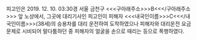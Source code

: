 피고인은 2019. 12. 10. 03:30경 서울 금천구 <<<구아래주소>>>B<<</구아래주소>>> 앞 노상에서, 그곳에 대리기사인 피고인이 피해자 <<<내국인이름>>>C<<</내국인이름>>>(38세)의 승용차를 대리 운전하여 도착하였으나 피해자와 대리운전 요금 문제로 시비되어 말다툼하던 중 피해자의 얼굴을 손으로 때리는 등으로 폭행하였다.
